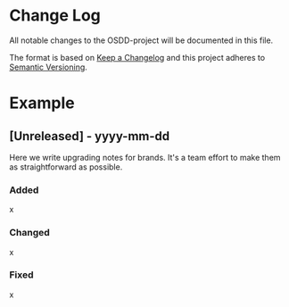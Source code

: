 
# Change Log
All notable changes to the OSDD-project will be documented in this file.
 
The format is based on [Keep a Changelog](http://keepachangelog.com/)
and this project adheres to [Semantic Versioning](http://semver.org/).

# Example
## [Unreleased] - yyyy-mm-dd
 
Here we write upgrading notes for brands. It's a team effort to make them as
straightforward as possible.
 
### Added
x

### Changed
x

### Fixed
x 
